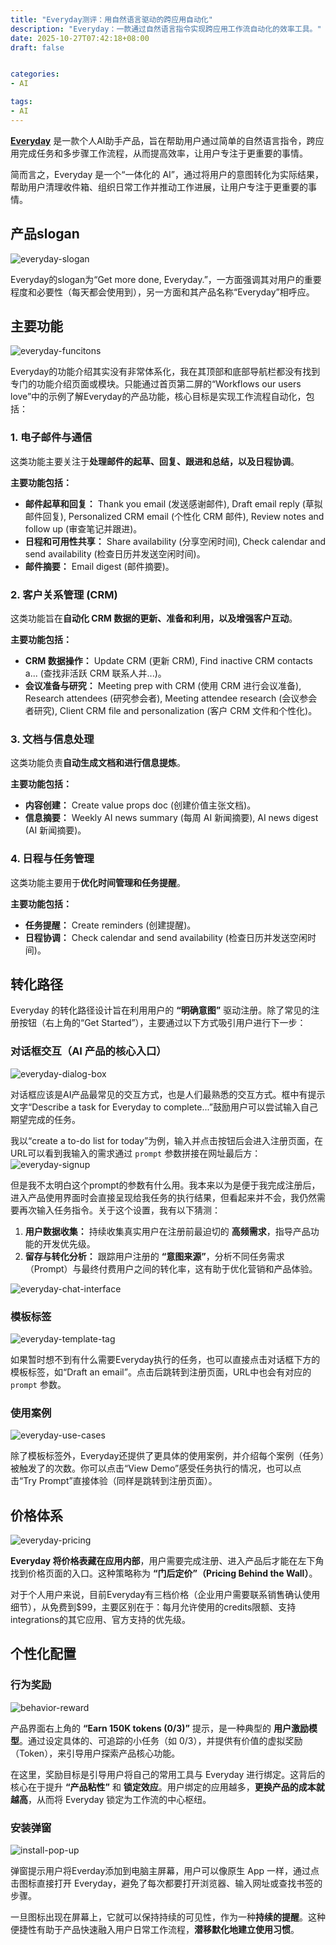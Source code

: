 ```yaml
---
title: "Everyday测评：用自然语言驱动的跨应用自动化"
description: "Everyday：一款通过自然语言指令实现跨应用工作流自动化的效率工具。"
date: 2025-10-27T07:42:18+08:00
draft: false


categories:
- AI

tags:
- AI
---
```



**[Everyday](https://www.everyday.new/)** 是一款个人AI助手产品，旨在帮助用户通过简单的自然语言指令，跨应用完成任务和多步骤工作流程，从而提高效率，让用户专注于更重要的事情。

简而言之，Everyday 是一个“一体化的 AI”，通过将用户的意图转化为实际结果，帮助用户清理收件箱、组织日常工作并推动工作进展，让用户专注于更重要的事情。

## 产品slogan
![everyday-slogan](everyday-slogan.png)

Everyday的slogan为“Get more done, Everyday.”，一方面强调其对用户的重要程度和必要性（每天都会使用到），另一方面和其产品名称“Everyday”相呼应。

## 主要功能

![everyday-funcitons](everyday-funcitons.png)

Everyday的功能介绍其实没有非常体系化，我在其顶部和底部导航栏都没有找到专门的功能介绍页面或模块。只能通过首页第二屏的“Workflows our users love”中的示例了解Everyday的产品功能，核心目标是实现工作流程自动化，包括：

### 1. 电子邮件与通信

这类功能主要关注于**处理邮件的起草、回复、跟进和总结，以及日程协调**。

**主要功能包括：**

* **邮件起草和回复：** Thank you email (发送感谢邮件), Draft email reply (草拟邮件回复), Personalized CRM email (个性化 CRM 邮件), Review notes and follow up (审查笔记并跟进)。
* **日程和可用性共享：** Share availability (分享空闲时间), Check calendar and send availability (检查日历并发送空闲时间)。
* **邮件摘要：** Email digest (邮件摘要)。

### 2. 客户关系管理 (CRM)

这类功能旨在**自动化 CRM 数据的更新、准备和利用，以及增强客户互动**。

**主要功能包括：**

* **CRM 数据操作：** Update CRM (更新 CRM), Find inactive CRM contacts a... (查找非活跃 CRM 联系人并...)。
* **会议准备与研究：** Meeting prep with CRM (使用 CRM 进行会议准备), Research attendees (研究参会者), Meeting attendee research (会议参会者研究), Client CRM file and personalization (客户 CRM 文件和个性化)。

### 3. 文档与信息处理

这类功能负责**自动生成文档和进行信息提炼**。

**主要功能包括：**

* **内容创建：** Create value props doc (创建价值主张文档)。
* **信息摘要：** Weekly AI news summary (每周 AI 新闻摘要), AI news digest (AI 新闻摘要)。

### 4. 日程与任务管理

这类功能主要用于**优化时间管理和任务提醒**。

**主要功能包括：**

* **任务提醒：** Create reminders (创建提醒)。
* **日程协调：** Check calendar and send availability (检查日历并发送空闲时间)。


## 转化路径

Everyday 的转化路径设计旨在利用用户的 **“明确意图”** 驱动注册。除了常见的注册按钮（右上角的“Get Started”），主要通过以下方式吸引用户进行下一步：

### 对话框交互（AI 产品的核心入口）
![everyday-dialog-box](everyday-dialog-box.png)

对话框应该是AI产品最常见的交互方式，也是人们最熟悉的交互方式。框中有提示文字“Describe a task for Everyday to complete...”鼓励用户可以尝试输入自己期望完成的任务。

我以“create a to-do list for today”为例，输入并点击按钮后会进入注册页面，在URL可以看到我输入的需求通过 `prompt` 参数拼接在网址最后方：
![everyday-signup](everyday-signup.png)

但是我不太明白这个prompt的参数有什么用。我本来以为是便于我完成注册后，进入产品使用界面时会直接呈现给我任务的执行结果，但看起来并不会，我仍然需要再次输入任务指令。关于这个设置，我有以下猜测：
1. **用户数据收集：** 持续收集真实用户在注册前最迫切的 **高频需求**，指导产品功能的开发优先级。
2. **留存与转化分析：** 跟踪用户注册的 **“意图来源”**，分析不同任务需求（Prompt）与最终付费用户之间的转化率，这有助于优化营销和产品体验。

![everyday-chat-interface](everyday-chat-interface.png)


### 模板标签
![everyday-template-tag](everyday-template-tag.png)

如果暂时想不到有什么需要Everyday执行的任务，也可以直接点击对话框下方的模板标签，如“Draft an email”。点击后跳转到注册页面，URL中也会有对应的 `prompt` 参数。


### 使用案例
![everyday-use-cases](everyday-use-cases.png)

除了模板标签外，Everyday还提供了更具体的使用案例，并介绍每个案例（任务）被触发了的次数。你可以点击“View Demo”感受任务执行的情况，也可以点击“Try Prompt”直接体验（同样是跳转到注册页面）。

## 价格体系
![everyday-pricing](everyday-pricing.png)

**Everyday 将价格表藏在应用内部**，用户需要完成注册、进入产品后才能在左下角找到价格页面的入口。这种策略称为 **“门后定价”（Pricing Behind the Wall）**。

对于个人用户来说，目前Everyday有三档价格（企业用户需要联系销售确认使用细节），从免费到$99，主要区别在于：每月允许使用的credits限额、支持integrations的其它应用、官方支持的优先级。

## 个性化配置
### 行为奖励
![behavior-reward](behavior-reward.png)

产品界面右上角的 **“Earn 150K tokens (0/3)”** 提示，是一种典型的 **用户激励模型**。通过设定具体的、可追踪的小任务（如 0/3），并提供有价值的虚拟奖励（Token），来引导用户探索产品核心功能。

在这里，奖励目标是引导用户将自己的常用工具与 Everyday 进行绑定。这背后的核心在于提升 **“产品粘性”** 和 **锁定效应**。用户绑定的应用越多，**更换产品的成本就越高**，从而将 Everyday 锁定为工作流的中心枢纽。

### 安装弹窗
![install-pop-up](install-pop-up.png)

弹窗提示用户将Everday添加到电脑主屏幕，用户可以像原生 App 一样，通过点击图标直接打开 Everyday，避免了每次都要打开浏览器、输入网址或查找书签的步骤。

一旦图标出现在屏幕上，它就可以保持持续的可见性，作为一种**持续的提醒**。这种便捷性有助于产品快速融入用户日常工作流程，**潜移默化地建立使用习惯**。
